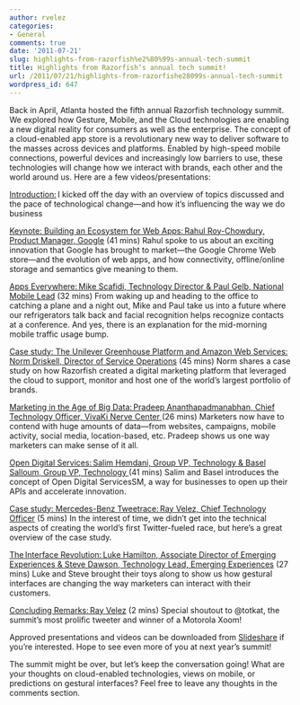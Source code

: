 ```yaml
---
author: rvelez
categories:
- General
comments: true
date: '2011-07-21'
slug: highlights-from-razorfish%e2%80%99s-annual-tech-summit
title: Highlights from Razorfish’s annual tech summit!
url: /2011/07/21/highlights-from-razorfishe28099s-annual-tech-summit
wordpress_id: 647
---
```



Back in April, Atlanta hosted the fifth annual Razorfish technology summit. We explored how Gesture, Mobile, and the Cloud technologies are enabling a new digital reality for consumers as well as the enterprise. The concept of a cloud-enabled app store is a revolutionary new way to deliver software to the masses across devices and platforms. Enabled by high-speed mobile connections, powerful devices and increasingly low barriers to use, these technologies will change how we interact with brands, each other and the world around us.
Here are a few videos/presentations:

[Introduction:](http://technology.razorfish.com/TechSummit2011Videos/intro/f.htm) I kicked off the day with an overview of topics discussed and the pace of technological change—and how it’s influencing the way we do business

[ Keynote: Building an Ecosystem for Web Apps: Rahul Roy-Chowdury, Product Manager, Google](http://technology.razorfish.com/TechSummit2011Videos/webappsecosystem/f.htm) (41 mins) Rahul spoke to us about an exciting innovation that Google has brought to market—the Google Chrome Web store—and the evolution of web apps, and how connectivity, offline/online storage and semantics give meaning to them.

[Apps Everywhere: Mike Scafidi, Technology Director & Paul Gelb, National Mobile Lead](http://technology.razorfish.com/TechSummit2011Videos/appseverywhere/f.htm) (32 mins) From waking up and heading to the office to catching a plane and a night out, Mike and Paul take us into a future where our refrigerators talk back and facial recognition helps recognize contacts at a conference. And yes, there is an explanation for the mid-morning mobile traffic usage bump.

[Case study: The Unilever Greenhouse Platform and Amazon Web Services: Norm Driskell, Director of Service Operations](http://technology.razorfish.com/TechSummit2011Videos/greenhouse/f.htm) (45 mins) Norm shares a case study on how Razorfish created a digital marketing platform that leveraged the cloud to support, monitor and host one of the world’s largest portfolio of brands.

[Marketing in the Age of Big Data: Pradeep Ananthapadmanabhan, Chief Technology Officer, VivaKi Nerve Center ](http://technology.razorfish.com/TechSummit2011Videos/bigdata/f.htm)(26 mins) Marketers now have to contend with huge amounts of data—from websites, campaigns, mobile activity, social media, location-based, etc. Pradeep shows us one way marketers can make sense of it all.

[ Open Digital Services: Salim Hemdani, Group VP, Technology & Basel Salloum, Group VP, Technology ](http://technology.razorfish.com/TechSummit2011Videos/opendigitalservices/f.htm)(41 mins) Salim and Basel introduces the concept of Open Digital ServicesSM, a way for businesses to open up their APIs and accelerate innovation.

[Case study: Mercedes-Benz Tweetrace: Ray Velez, Chief Technology Officer](http://technology.razorfish.com/TechSummit2011Videos/tweetrace/f.htm) (5 mins) In the interest of time, we didn’t get into the technical aspects of creating the world’s first Twitter-fueled race, but here’s a great overview of the case study.

[The Interface Revolution: Luke Hamilton, Associate Director of Emerging Experiences & Steve Dawson, Technology Lead, Emerging Experiences](http://technology.razorfish.com/TechSummit2011Videos/emergingexperiences/f.htm) (27 mins) Luke and Steve brought their toys along to show us how gestural interfaces are changing the way marketers can interact with their customers.

[Concluding Remarks: Ray Velez](http://technology.razorfish.com/TechSummit2011Videos/conclusion/f.htm) (2 mins) Special shoutout to @totkat, the summit’s most prolific tweeter and winner of a Motorola Xoom!

Approved presentations and videos can be downloaded from [Slideshare](http://www.slideshare.net/razorfishtechnology) if you’re interested. Hope to see even more of you at next year’s summit!

The summit might be over, but let’s keep the conversation going! What are your thoughts on cloud-enabled technologies, views on mobile, or predictions on gestural interfaces? Feel free to leave any thoughts in the comments section.
